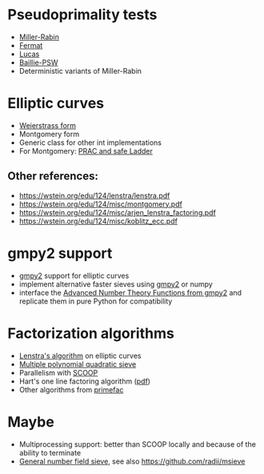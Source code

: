Pseudoprimality tests
=====================

-   [Miller-Rabin](https://en.wikipedia.org/wiki/Miller–Rabin_primality_test)
-   [Fermat](https://en.wikipedia.org/wiki/Fermat_pseudoprime)
-   [Lucas](https://en.wikipedia.org/wiki/Lucas_pseudoprime)
-   [Baillie-PSW](https://en.wikipedia.org/wiki/Baillie%E2%80%93PSW_primality_test)
-   Deterministic variants of Miller-Rabin

Elliptic curves
===============

-   [Weierstrass form](https://github.com/pkruk/pylenstra)
-   Montgomery form
-   Generic class for other int implementations
-   For Montgomery: [PRAC and safe
    Ladder](https://arxiv.org/pdf/1703.01863.pdf)

Other references:
-----------------

-   <https://wstein.org/edu/124/lenstra/lenstra.pdf>
-   <https://wstein.org/edu/124/misc/montgomery.pdf>
-   <https://wstein.org/edu/124/misc/arjen_lenstra_factoring.pdf>
-   <https://wstein.org/edu/124/misc/koblitz_ecc.pdf>

gmpy2 support
=============

-   [gmpy2](https://github.com/aleaxit/gmpy) support for elliptic curves
-   implement alternative faster sieves using
    [gmpy2](https://gmpy2.readthedocs.io/en/latest/advmpz.html) or numpy
-   interface the [Advanced Number Theory Functions from
    gmpy2](https://gmpy2.readthedocs.io/en/latest/advmpz.html#advanced-number-theory-functions)
    and replicate them in pure Python for compatibility

Factorization algorithms
========================

-   [Lenstra's
    algorithm](https://wstein.org/edu/124/lenstra/lenstra.pdf) on
    elliptic curves
-   [Multiple polynomial quadratic
    sieve](https://codegolf.stackexchange.com/a/9088/47040)
-   Parallelism with
    [SCOOP](https://scoop.readthedocs.io/en/0.7/api.html?highlight=futures#scoop.futures.as_completed)
-   Hart's one line factoring algorithm
    ([pdf](http://wrap.warwick.ac.uk/54707/1/WRAP_Hart_S1446788712000146a.pdf))
-   Other algorithms from
    [primefac](https://pypi.python.org/pypi/primefac)

Maybe
=====

-   Multiprocessing support: better than SCOOP locally and because of
    the ability to terminate
-   [General number field
    sieve](https://wstein.org/129/references/Lenstra-Lenstra-Manasse-Pollard-The%20number%20field%20sieve.pdf),
    see also <https://github.com/radii/msieve>
